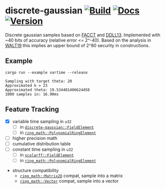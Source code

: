 # discrete-gaussian [![Build](https://img.shields.io/circleci/build/github/chancehudson/discrete-gaussian/main)](https://dl.circleci.com/status-badge/redirect/gh/chancehudson/discrete-gaussian/tree/main) [![Docs](https://img.shields.io/docsrs/discrete-gaussian)](https://docs.rs/discrete-gaussian) [![Version](https://img.shields.io/crates/v/discrete-gaussian)](https://crates.io/crates/discrete-gaussian)

Discrete gaussian samples based on [FACCT](https://eprint.iacr.org/2018/1234.pdf) and [DDLL13](https://eprint.iacr.org/2013/383.pdf). Implemented with ~40 bits of accuracy (relative error <= 2^-40). Based on the analysis in [WALT19](https://eprint.iacr.org/2019/068.pdf) this implies an upper bound of 2^80 security in constructions.

## Example

`cargo run --example vartime --release`

```ignore
Sampling with target theta: 20
Approximated k = 23
Approximated theta: 19.534401406624458
1000 samples in: 16.90ms
```

## Feature Tracking

- [x] variable time sampling in `u32`
  - [ ] in [`discrete-gaussian::FieldElement`](https://docs.rs/scalarff/latest/scalarff/trait.FieldElement.html)
  - [ ] in [`ring_math::PolynomialRingElement`](https://github.com/chancehudson/ashlang/blob/main/ring-math/src/polynomial_ring.rs#L25)
- [ ] higher precision math
- [ ] cumulative distribution table
- [ ] constant time sampling in `u32`
  - [ ] in [`scalarff::FieldElement`](https://docs.rs/scalarff/latest/scalarff/trait.FieldElement.html)
  - [ ] in [`ring_math::PolynomialRingElement`](https://github.com/chancehudson/ashlang/blob/main/ring-math/src/polynomial_ring.rs#L25)
- structure compatibility
  - [`ring_math::Matrix2D`](https://github.com/chancehudson/ashlang/blob/main/ring-math/src/matrix2d.rs#L7) compat, sample into a matrix
  - [`ring_math::Vector`](https://github.com/chancehudson/ashlang/blob/main/ring-math/src/vector.rs#L6) compat, sample into a vector
